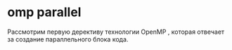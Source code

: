 # omp parallel

Рассмотрим первую дерективу технологии OpenMP , которая отвечает за создание параллельного блока кода.
